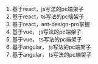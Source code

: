 1. 基于react，js写法的pc端架子
2. 基于react，ts写法的pc端架子
3. 基于react，ant-design-pro掌握
4. 基于vue， js写法的pc端架子
5. 基于vue， ts写法的pc端架子
6. 基于angular， js写法的pc端架子
7. 基于angular， ts写法的pc端架子